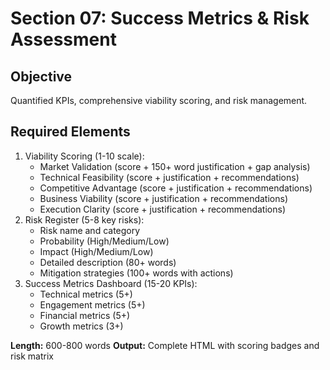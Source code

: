 # Section 07: Success Metrics & Risk Assessment

## Objective
Quantified KPIs, comprehensive viability scoring, and risk management.

## Required Elements
1. Viability Scoring (1-10 scale):
   - Market Validation (score + 150+ word justification + gap analysis)
   - Technical Feasibility (score + justification + recommendations)
   - Competitive Advantage (score + justification + recommendations)
   - Business Viability (score + justification + recommendations)
   - Execution Clarity (score + justification + recommendations)
2. Risk Register (5-8 key risks):
   - Risk name and category
   - Probability (High/Medium/Low)
   - Impact (High/Medium/Low)
   - Detailed description (80+ words)
   - Mitigation strategies (100+ words with actions)
3. Success Metrics Dashboard (15-20 KPIs):
   - Technical metrics (5+)
   - Engagement metrics (5+)
   - Financial metrics (5+)
   - Growth metrics (3+)

**Length:** 600-800 words
**Output:** Complete HTML with scoring badges and risk matrix